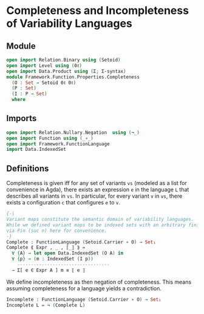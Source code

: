 # Completeness and Incompleteness of Variability Languages

## Module

```agda
open import Relation.Binary using (Setoid)
open import Level using (0ℓ)
open import Data.Product using (Σ; Σ-syntax)
module Framework.Function.Properties.Completeness
  (O : Set → Setoid 0ℓ 0ℓ)
  (P : Set)
  (I : P → Set)
  where
```

## Imports

```agda
open import Relation.Nullary.Negation  using (¬_)
open import Function using (_∘_)
open import Framework.FunctionLanguage
import Data.IndexedSet
```

## Definitions

Completeness is given iff for any set of variants `vs` (modeled as a list for convenience in Agda), there exists an expression `e` in the language `L` that describes all variants in `vs`.
In particular, for every variant `v` in `vs`, there exists a configuration `c` that configures `e` to `v`.
```agda
{-|
Variant maps constitute the semantic domain of variability languages.
While we defined variant maps to be indexed sets with an arbitrary finite and non-empty index set, we directly reflect these properties
via Fin (suc n) here for convenience.
-}
Complete : FunctionLanguage (Setoid.Carrier ∘ O) → Set₁
Complete ⟪ Expr , _ , ⟦_⟧ ⟫ =
  ∀ {A} → let open Data.IndexedSet (O A) in
  ∀ {p} → (m : IndexedSet (I p))
    ----------------------------------
  → Σ[ e ∈ Expr A ] m ≅ ⟦ e ⟧
```

We define incompleteness as then negation of completeness.
This means assuming completeness for a language yields a contradiction.
```agda
Incomplete : FunctionLanguage (Setoid.Carrier ∘ O) → Set₁
Incomplete L = ¬ (Complete L)
```
